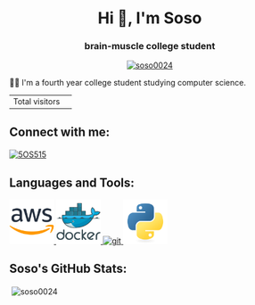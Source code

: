 <h1 align="center">Hi 👋, I'm Soso</h1>
<h3 align="center">brain-muscle college student</h3>

<p align="center"> <a href="https://github.com/ryo-ma/github-profile-trophy"><img src="https://github-profile-trophy.vercel.app/?username=soso0024" alt="soso0024" /></a> </p>

🧑‍🎓 I'm a fourth year college student studying computer science.

<p align="center"><table>
  <tr>
    <td>Total visitors</td>
    <td><img src="https://profile-counter.glitch.me/soso0024/count.svg" alt="" /></td>
  </tr>
</table>

<h2 align="left">Connect with me:</h2>
<p align="left">
<a href="https://twitter.com/5os515" target="blank"><img align="center" src="https://raw.githubusercontent.com/rahuldkjain/github-profile-readme-generator/master/src/images/icons/Social/twitter.svg" alt="5OS515" height="80" width="70" /></a>
</p>

<h2 align="left">Languages and Tools:</h2>
<p align="left"> <a href="https://aws.amazon.com" target="_blank" rel="noreferrer"> <img src="https://raw.githubusercontent.com/devicons/devicon/master/icons/amazonwebservices/amazonwebservices-original-wordmark.svg" alt="aws" width="80" height="80"/> </a> <a href="https://www.docker.com/" target="_blank" rel="noreferrer"> <img src="https://raw.githubusercontent.com/devicons/devicon/master/icons/docker/docker-original-wordmark.svg" alt="docker" width="80" height="80"/> </a> <a href="https://git-scm.com/" target="_blank" rel="noreferrer"> <img src="https://www.vectorlogo.zone/logos/git-scm/git-scm-icon.svg" alt="git" width="80" height="80"/> </a> <a href="https://www.python.org" target="_blank" rel="noreferrer"> <img src="https://raw.githubusercontent.com/devicons/devicon/master/icons/python/python-original.svg" alt="python" width="80" height="80"/> </a> </p>

<h2 align="left">Soso's GitHub Stats:</h2>
<p>&nbsp;<img align="center" src="https://github-readme-stats.vercel.app/api?username=soso0024&show_icons=true&locale=en" alt="soso0024" /></p>
